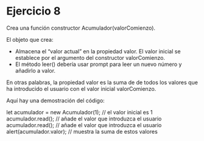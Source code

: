 <h1>Ejercicio 8</h1>
<p>Crea una función constructor Acumulador(valorComienzo).</p>
<p>El objeto que crea:</p>
<ul>
<li>Almacena el “valor actual” en la propiedad valor. El valor inicial se establece por el argumento del constructor valorComienzo.</li>
<li>El método leer() debería usar prompt para leer un nuevo número y añadirlo a valor.</li>
</ul>
<p>En otras palabras, la propiedad valor es la suma de de todos los valores que ha introducido el usuario con el valor inicial valorComienzo.</p>
<p>Aquí hay una demostración del código:</p>
    let acumulador = new Acumulador(1); // el valor inicial es 1
    acumulador.read(); // añade el valor que introduzca el usuario
    acumulador.read(); // añade el valor que introduzca el usuario
    alert(acumulador.valor); // muestra la suma de estos valores
